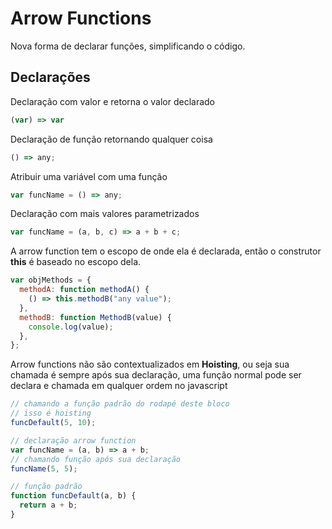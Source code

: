 # Arrow Functions

Nova forma de declarar funções, simplificando o código.

## Declarações

Declaração com valor e retorna o valor declarado

```javascript
(var) => var
```

Declaração de função retornando qualquer coisa

```javascript
() => any;
```

Atribuir uma variável com uma função

```javascript
var funcName = () => any;
```

Declaração com mais valores parametrizados

```javascript
var funcName = (a, b, c) => a + b + c;
```

A arrow function tem o escopo de onde ela é declarada, então o construtor **this** é baseado no escopo dela.

```javascript
var objMethods = {
  methodA: function methodA() {
    () => this.methodB("any value");
  },
  methodB: function MethodB(value) {
    console.log(value);
  },
};
```

Arrow functions não são contextualizados em **Hoisting**, ou seja sua chamada é sempre após sua declaração,
uma função normal pode ser declara e chamada em qualquer ordem no javascript

```javascript
// chamando a função padrão do rodapé deste bloco
// isso é hoisting
funcDefault(5, 10);

// declaração arrow function
var funcName = (a, b) => a + b;
// chamando função após sua declaração
funcName(5, 5);

// função padrão
function funcDefault(a, b) {
  return a + b;
}
```
